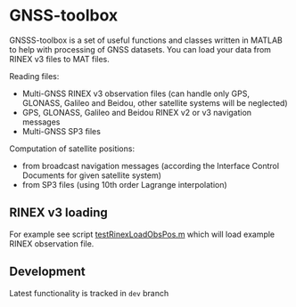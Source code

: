 # GNSS-toolbox
GNSSS-toolbox is a set of useful functions and classes written in MATLAB to help with processing of GNSS datasets. You can load your data from RINEX v3 files to MAT files.

Reading files:

* Multi-GNSS RINEX v3 observation files (can handle only GPS, GLONASS, Galileo and Beidou, other satellite systems will be neglected)
* GPS, GLONASS, Galileo and Beidou RINEX v2 or v3 navigation messages
* Multi-GNSS SP3 files

Computation of satellite positions:

* from broadcast navigation messages (according the Interface Control Documents for given satellite system)
* from SP3 files (using 10th order Lagrange interpolation)

## RINEX v3 loading
For example see script [testRinexLoadObsPos.m](https://github.com/spanikp/GNSS-toolbox/blob/master/scripts/testRinexLoadObsPos.m) which will load example RINEX observation file.

## Development
Latest functionality is tracked in `dev` branch

